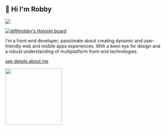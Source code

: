 ## 👋 Hi I'm Robby
![](https://komarev.com/ghpvc/?username=fthrobby&style=flat-square)
<!--[![Linkedin](https://img.shields.io/badge/-LinkedIn-blue?style=flat&logo=Linkedin&logoColor=white&link=https://www.linkedin.com/in/dinhanhthi/)](https://www.linkedin.com/in/fatah-robbysalam-5943b7217/)-->


[![@fthrobby's Holopin board](https://holopin.io/api/user/board?user=fthrobby)](https://holopin.io/@fthrobby)




I'm a front-end developer, passionate about creating dynamic and user-friendly web and mobile apps experiences. With a keen eye for design and a robust understanding of multiplatform front-end technologies.

[see details about me](https://www.frobby.tech/)


<p align="left">
 <a href="https://github.com/fthrobby">
   <img height="180em" src="https://github-readme-stats-eight-theta.vercel.app/api/top-langs/?username=fthrobby&layout=compact&langs_count=8&theme=dracula"/>
 </a>
</p>

<!-- <div style="display: inline_block"><br>
 <img align="center" alt="Vue JS" src="https://img.icons8.com/color/48/000000/vue-js.png"/>
 <img align="center" alt="Laravel" src="https://img.icons8.com/fluency/48/000000/laravel.png"/>
 <img align="center" alt="Bootstrap" src="https://img.icons8.com/color/48/000000/bootstrap.png"/>
 <img align="center" alt="TextEditor" src="https://img.icons8.com/color/48/000000/visual-studio-code-2019.png"/>
 <img align="center" alt="Git" src="https://img.icons8.com/color/48/000000/git.png"/>
</div> -->

